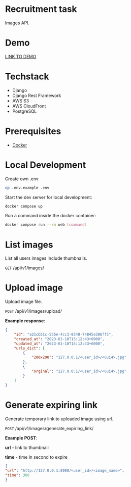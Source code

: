 # Recruitment task
Images API.

# Demo
[LINK TO DEMO](http://52.2.28.62/)

# Techstack
- Django
- Django Rest Framework
- AWS S3
- AWS CloudFront
- PostgreSQL

# Prerequisites

- [Docker](https://docs.docker.com/docker-for-mac/install/)  

# Local Development
Create own .env
```bash
cp .env.example .env
```

Start the dev server for local development:
```bash
docker compose up
```

Run a command inside the docker container:

```bash
docker compose run --rm web [command]
```

# List images
List all users images include thumbnails.

`GET` /api/v1/images/

# Upload image
Upload image file.


`POST` /api/v1/images/upload/

**Example response**:
```json
{
    "id": "a21cb51c-555e-4cc3-8548-74845e386ff5",
    "created_at": "2023-03-10T15:12:43+0000",
    "updated_at": "2023-03-10T15:12:43+0000",
    "urls_dict": [
        {
            "200x200": "127.0.0.1/<user_id>/<uui4>.jpg"
        },
        {
            "orginal": "127.0.0.1/<user_id>/<uui4>.jpg"
        }
    ]
}
```

# Generate expiring link
Generate temporary link to uploaded image using url.


`POST` /api/v1/images/generate_expiring_link/

**Example POST**:

**url** - link to thumbnail 

**time** - time in second to expire
```json
{
"url": "http://127.0.0.1:8000/<user_id>/<image_name>",
"time": 300
}
```
